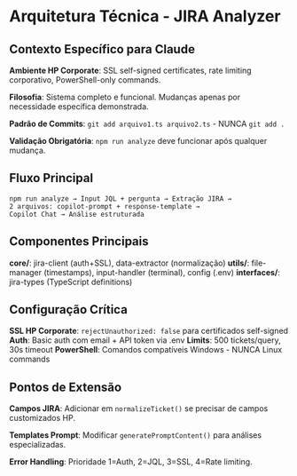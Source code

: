 # Arquitetura Técnica - JIRA Analyzer

## Contexto Específico para Claude

**Ambiente HP Corporate**: SSL self-signed certificates, rate limiting corporativo, PowerShell-only commands.

**Filosofia**: Sistema completo e funcional. Mudanças apenas por necessidade específica demonstrada.

**Padrão de Commits**: `git add arquivo1.ts arquivo2.ts` - NUNCA `git add .`

**Validação Obrigatória**: `npm run analyze` deve funcionar após qualquer mudança.

## Fluxo Principal
```
npm run analyze → Input JQL + pergunta → Extração JIRA → 
2 arquivos: copilot-prompt + response-template → 
Copilot Chat → Análise estruturada
```

## Componentes Principais

**core/**: jira-client (auth+SSL), data-extractor (normalização)
**utils/**: file-manager (timestamps), input-handler (terminal), config (.env)
**interfaces/**: jira-types (TypeScript definitions)

## Configuração Crítica

**SSL HP Corporate**: `rejectUnauthorized: false` para certificados self-signed
**Auth**: Basic auth com email + API token via .env
**Limits**: 500 tickets/query, 30s timeout
**PowerShell**: Comandos compatíveis Windows - NUNCA Linux commands

## Pontos de Extensão

**Campos JIRA**: Adicionar em `normalizeTicket()` se precisar de campos customizados HP.

**Templates Prompt**: Modificar `generatePromptContent()` para análises especializadas.

**Error Handling**: Prioridade 1=Auth, 2=JQL, 3=SSL, 4=Rate limiting.